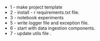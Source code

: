 - 1 - make project template
- 2 - install - r requirements.txt file.
- 3 - notebook experiments
- 5 - write logger file and exception file.
- 6 - start with data ingestion components.
- 7 - update utils file . 

